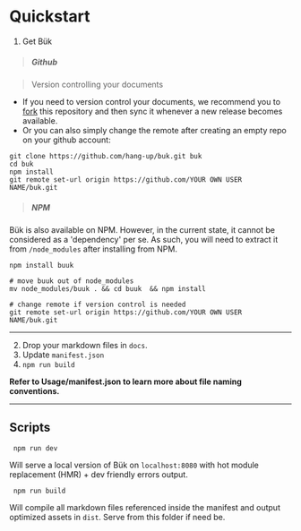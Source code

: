 # Quickstart

1) Get Bük
> ##### Github

> Version controlling your documents

* If you need to version control your documents, we recommend you to [fork](https://help.github.com/articles/fork-a-repo/) this repository and then sync it whenever a new release becomes available.
* Or you can also simply change the remote after creating an empty repo on your github account: 
```shell
git clone https://github.com/hang-up/buk.git buk
cd buk
npm install
git remote set-url origin https://github.com/YOUR OWN USER NAME/buk.git
```

> ##### NPM
Bük is also available on NPM. However, in the current state, it cannot be considered as a 'dependency' per se. As such, you will need to extract it from `/node_modules` after installing from NPM.

```shell
npm install buuk

# move buuk out of node_modules
mv node_modules/buuk . && cd buuk  && npm install

# change remote if version control is needed
git remote set-url origin https://github.com/YOUR OWN USER NAME/buk.git
```
---

2) Drop your markdown files in `docs`.
3) Update `manifest.json`
4) `npm run build`

**Refer to Usage/manifest.json to learn more about file naming conventions.** 

---
## Scripts

```
 npm run dev
```
Will serve a local version of Bük on `localhost:8080` with hot module replacement (HMR) + dev friendly errors output.

```
 npm run build
```
Will compile all markdown files referenced inside the manifest and output optimized assets in `dist`.
Serve from this folder if need be.